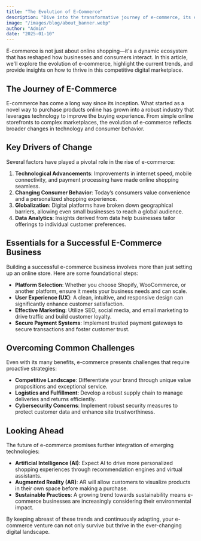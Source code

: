 ```yaml
---
title: "The Evolution of E-Commerce"
description: "Dive into the transformative journey of e-commerce, its evolution, and the key elements driving today's digital retail world."
image: "/images/blog/about_banner.webp"
author: "Admin"
date: "2025-01-10"
---
```


E-commerce is not just about online shopping—it's a dynamic ecosystem that has reshaped how businesses and consumers interact. In this article, we'll explore the evolution of e-commerce, highlight the current trends, and provide insights on how to thrive in this competitive digital marketplace.

## The Journey of E-Commerce

E-commerce has come a long way since its inception. What started as a novel way to purchase products online has grown into a robust industry that leverages technology to improve the buying experience. From simple online storefronts to complex marketplaces, the evolution of e-commerce reflects broader changes in technology and consumer behavior.

## Key Drivers of Change

Several factors have played a pivotal role in the rise of e-commerce:

1. **Technological Advancements**: Improvements in internet speed, mobile connectivity, and payment processing have made online shopping seamless.
2. **Changing Consumer Behavior**: Today’s consumers value convenience and a personalized shopping experience.
3. **Globalization**: Digital platforms have broken down geographical barriers, allowing even small businesses to reach a global audience.
4. **Data Analytics**: Insights derived from data help businesses tailor offerings to individual customer preferences.

## Essentials for a Successful E-Commerce Business

Building a successful e-commerce business involves more than just setting up an online store. Here are some foundational steps:

- **Platform Selection**: Whether you choose Shopify, WooCommerce, or another platform, ensure it meets your business needs and can scale.
- **User Experience (UX)**: A clean, intuitive, and responsive design can significantly enhance customer satisfaction.
- **Effective Marketing**: Utilize SEO, social media, and email marketing to drive traffic and build customer loyalty.
- **Secure Payment Systems**: Implement trusted payment gateways to secure transactions and foster customer trust.

## Overcoming Common Challenges

Even with its many benefits, e-commerce presents challenges that require proactive strategies:

- **Competitive Landscape**: Differentiate your brand through unique value propositions and exceptional service.
- **Logistics and Fulfillment**: Develop a robust supply chain to manage deliveries and returns efficiently.
- **Cybersecurity Concerns**: Implement robust security measures to protect customer data and enhance site trustworthiness.

## Looking Ahead

The future of e-commerce promises further integration of emerging technologies:

- **Artificial Intelligence (AI)**: Expect AI to drive more personalized shopping experiences through recommendation engines and virtual assistants.
- **Augmented Reality (AR)**: AR will allow customers to visualize products in their own space before making a purchase.
- **Sustainable Practices**: A growing trend towards sustainability means e-commerce businesses are increasingly considering their environmental impact.

By keeping abreast of these trends and continuously adapting, your e-commerce venture can not only survive but thrive in the ever-changing digital landscape.
